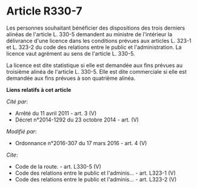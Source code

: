 # Article R330-7

Les personnes souhaitant bénéficier des dispositions des trois derniers alinéas de l'article L. 330-5 demandent au ministre
de l'intérieur la délivrance d'une licence dans les conditions prévues aux articles L. 323-1 et L. 323-2 du code des
relations entre le public et l'administration. La licence vaut agrément au sens de l'article L. 330-5. 

La licence est dite statistique si elle est demandée aux fins prévues au troisième alinéa de l'article L. 330-5. Elle est
dite commerciale si elle est demandée aux fins prévues à son quatrième alinéa.

**Liens relatifs à cet article**

_Cité par_:

  - Arrêté du 11 avril 2011 - art. 3 (V)
  - Décret n°2014-1292 du 23 octobre 2014 - art. (V)

_Modifié par_:

  - Ordonnance n°2016-307 du 17 mars 2016 - art. 4 (V)

_Cite_:

  - Code de la route. - art. L330-5 (V)
  - Code des relations entre le public et l'adminis... - art. L323-1 (V)
  - Code des relations entre le public et l'adminis... - art. L323-2 (V)

